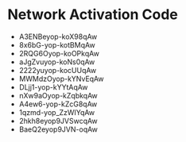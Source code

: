 # Network Activation Code
* A3ENBeyop-koX98qAw
* 8x6bG-yop-kotBMqAw
* 2RQG6Oyop-koOPkqAw
* aJgZvuyop-koNs0qAw
* 2222yuyop-kocUUqAw
* MWMdzOyop-kYNvEqAw
* DLjj1-yop-kYYtAqAw
* nXw9aOyop-kZqbkqAw
* A4ew6-yop-kZcG8qAw
* 1qzmd-yop_ZzWIYqAw
* 2hkh8eyop9JVSwcqAw
* BaeQ2eyop9JVN-oqAw